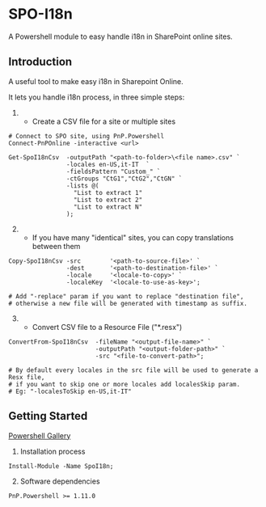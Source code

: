 # SPO-I18n
A Powershell module to easy handle i18n in SharePoint online sites.

## Introduction 
A useful tool to make easy i18n in Sharepoint Online. 

It lets you handle i18n process, in three simple steps:

1. - Create a CSV file for a site or multiple sites  
  ```Ps1
  # Connect to SPO site, using PnP.Powershell
  Connect-PnPOnline -interactive <url>

  Get-SpoI18nCsv  -outputPath "<path-to-folder>\<file name>.csv" `
                  -locales en-US,it-IT  `
                  -fieldsPattern "Custom_" `
                  -ctGroups "CtG1","CtG2","CtGN" `
                  -lists @(
                    "List to extract 1"
                    "List to extract 2"
                    "List to extract N"
                  );
  ```

2. - If you have many "identical" sites, you can copy translations between them  
```Ps1
Copy-SpoI18nCsv -src        '<path-to-source-file>' `
                -dest       '<path-to-destination-file>' `
                -locale     '<locale-to-copy>' `
                -localeKey  '<locale-to-use-as-key>';

# Add "-replace" param if you want to replace "destination file", 
# otherwise a new file will be generated with timestamp as suffix.
```

3. - Convert CSV file to a Resource File ("*.resx")
```PS1
ConvertFrom-SpoI18nCsv  -fileName "<output-file-name>" `
                        -outputPath "<output-folder-path>" `
                        -src "<file-to-convert-path>";

# By default every locales in the src file will be used to generate a Resx file, 
# if you want to skip one or more locales add localesSkip param.  
# Eg: "-localesToSkip en-US,it-IT"
```


## Getting Started

[Powershell Gallery](https://www.powershellgallery.com/packages/SpoI18n)

1.	Installation process
  ```
  Install-Module -Name SpoI18n;
  ```
2.	Software dependencies
  ```
  PnP.Powershell >= 1.11.0
  ```